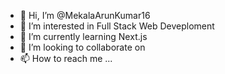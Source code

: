 - 👋 Hi, I’m @MekalaArunKumar16
- 👀 I’m interested in Full Stack Web Deveploment
- 🌱 I’m currently learning Next.js
- 💞️ I’m looking to collaborate on 
- 📫 How to reach me ...

<!---
MekalaArunKumar16/MekalaArunKumar16 is a ✨ special ✨ repository because its `README.md` (this file) appears on your GitHub profile.
You can click the Preview link to take a look at your changes.
--->

